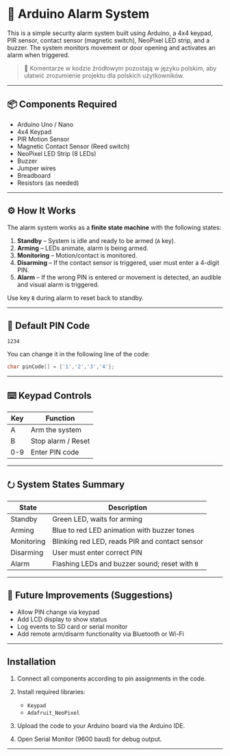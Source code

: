 # 🔐 Arduino Alarm System

This is a simple security alarm system built using Arduino, a 4x4 keypad, PIR sensor, contact sensor (magnetic switch), NeoPixel LED strip, and a buzzer. The system monitors movement or door opening and activates an alarm when triggered.

> 💬 Komentarze w kodzie źródłowym pozostają w języku polskim, aby ułatwić zrozumienie projektu dla polskich użytkowników.

---

## 📦 Components Required

- Arduino Uno / Nano
- 4x4 Keypad
- PIR Motion Sensor
- Magnetic Contact Sensor (Reed switch)
- NeoPixel LED Strip (8 LEDs)
- Buzzer
- Jumper wires
- Breadboard
- Resistors (as needed)

---

## ⚙️ How It Works

The alarm system works as a **finite state machine** with the following states:

1. **Standby** – System is idle and ready to be armed (`A` key).
2. **Arming** – LEDs animate, alarm is being armed.
3. **Monitoring** – Motion/contact is monitored.
4. **Disarming** – If the contact sensor is triggered, user must enter a 4-digit PIN.
5. **Alarm** – If the wrong PIN is entered or movement is detected, an audible and visual alarm is triggered.

Use key `B` during alarm to reset back to standby.

---

## 🔑 Default PIN Code

```
1234
```

You can change it in the following line of the code:

```cpp
char pinCode[] = {'1','2','3','4'};
```

---

## ⌨️ Keypad Controls

| Key | Function           |
| --- | ------------------ |
| A   | Arm the system     |
| B   | Stop alarm / Reset |
| 0-9 | Enter PIN code     |

---

## ⭮️ System States Summary

| State      | Description                                    |
| ---------- | ---------------------------------------------- |
| Standby    | Green LED, waits for arming                    |
| Arming     | Blue to red LED animation with buzzer tones    |
| Monitoring | Blinking red LED, reads PIR and contact sensor |
| Disarming  | User must enter correct PIN                    |
| Alarm      | Flashing LEDs and buzzer sound; reset with `B` |

---

## 🚀 Future Improvements (Suggestions)

- Allow PIN change via keypad
- Add LCD display to show status
- Log events to SD card or serial monitor
- Add remote arm/disarm functionality via Bluetooth or Wi-Fi

---

## Installation

1. Connect all components according to pin assignments in the code.
2. Install required libraries:

   - `Keypad`
   - `Adafruit_NeoPixel`

3. Upload the code to your Arduino board via the Arduino IDE.
4. Open Serial Monitor (9600 baud) for debug output.

---
